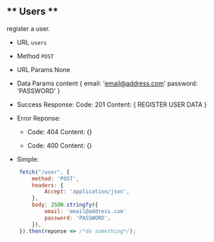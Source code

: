 ** Users **
---
register a user.

- URL
    `users`

- Method
    `POST`

- URL Params
    None

- Data Params
    content { 
        email: 'email@address.com'
        password: 'PASSWORD'
    }

- Success Response:
    Code: 201
    Content: { REGISTER USER DATA }

- Error Reponse:
    - Code: 404
      Content: {}

    - Code: 400
      Content: {}

- Simple:
``` Javascript (ES6 Style)
    fetch("/user", {
        method: 'POST',
        headers: {
            Accept: 'application/json',
        },
        body: JSON.stringfy({
            email: 'email@address.com'
            password: 'PASSWORD',
        }),
    }).then(reponse => /*do something*/);
```
